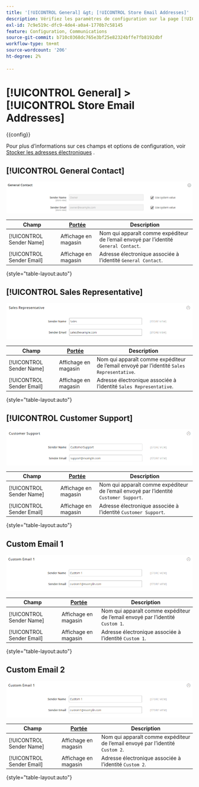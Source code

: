 ```yaml
---
title: '[!UICONTROL General] &gt; [!UICONTROL Store Email Addresses]'
description: Vérifiez les paramètres de configuration sur la page [!UICONTROL General] &gt; [!UICONTROL Store Email Addresses] de l’administrateur Commerce.
exl-id: 7c9e519c-dfc9-4de4-a0a4-1770b7c58145
feature: Configuration, Communications
source-git-commit: b710c0368dc765e3bf25e82324bffe7fb8192dbf
workflow-type: tm+mt
source-wordcount: '206'
ht-degree: 2%

---
```


# [!UICONTROL General] > [!UICONTROL Store Email Addresses]

{{config}}

Pour plus d’informations sur ces champs et options de configuration, voir [Stocker les adresses électroniques](../../getting-started/store-details.md#store-email-addresses) .

## [!UICONTROL General Contact]

![Stocker les adresses électroniques > Contact général](./assets/store-email-addresses-general-contact.png)<!-- zoom -->

| Champ | [Portée](../../getting-started/websites-stores-views.md#scope-settings) | Description |
|--- |--- |--- |
| [!UICONTROL Sender Name] | Affichage en magasin | Nom qui apparaît comme expéditeur de l’email envoyé par l’identité `General Contact`. |
| [!UICONTROL Sender Email] | Affichage en magasin | Adresse électronique associée à l’identité `General Contact`. |

{style="table-layout:auto"}

## [!UICONTROL Sales Representative]

![Stocker les adresses électroniques > Représentant commercial](./assets/store-email-addresses-sales-rep.png)<!-- zoom -->

| Champ | [Portée](../../getting-started/websites-stores-views.md#scope-settings) | Description |
|--- |--- |--- |
| [!UICONTROL Sender Name] | Affichage en magasin | Nom qui apparaît comme expéditeur de l’email envoyé par l’identité `Sales Representative`. |
| [!UICONTROL Sender Email] | Affichage en magasin | Adresse électronique associée à l’identité `Sales Representative`. |

{style="table-layout:auto"}

## [!UICONTROL Customer Support]

![Stocker les adresses électroniques > Service clientèle](./assets/store-email-addresses-customer-support.png)<!-- zoom -->

| Champ | [Portée](../../getting-started/websites-stores-views.md#scope-settings) | Description |
|--- |--- |--- |
| [!UICONTROL Sender Name] | Affichage en magasin | Nom qui apparaît comme expéditeur de l’email envoyé par l’identité `Customer Support`. |
| [!UICONTROL Sender Email] | Affichage en magasin | Adresse électronique associée à l’identité `Customer Support`. |

{style="table-layout:auto"}

## Custom Email 1

![Stocker les adresses électroniques > Custom Email 1](./assets/store-email-addresses-custom-email1.png)<!-- zoom -->

| Champ | [Portée](../../getting-started/websites-stores-views.md#scope-settings) | Description |
|--- |--- |--- |
| [!UICONTROL Sender Name] | Affichage en magasin | Nom qui apparaît comme expéditeur de l’email envoyé par l’identité `Custom 1`. |
| [!UICONTROL Sender Email] | Affichage en magasin | Adresse électronique associée à l’identité `Custom 1`. |

{style="table-layout:auto"}

## Custom Email 2

![Stocker les adresses électroniques > Courrier électronique personnalisé 2](./assets/store-email-addresses-custom-email1.png)<!-- zoom -->

| Champ | [Portée](../../getting-started/websites-stores-views.md#scope-settings) | Description |
|--- |--- |--- |
| [!UICONTROL Sender Name] | Affichage en magasin | Nom qui apparaît comme expéditeur de l’email envoyé par l’identité `Custom 2`. |
| [!UICONTROL Sender Email] | Affichage en magasin | Adresse électronique associée à l’identité `Custom 2`. |

{style="table-layout:auto"}
